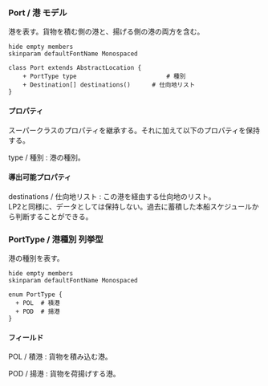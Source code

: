 ### Port / 港 モデル

港を表す。貨物を積む側の港と、揚げる側の港の両方を含む。

```plantuml
hide empty members
skinparam defaultFontName Monospaced

class Port extends AbstractLocation {
    + PortType type                         # 種別
    + Destination[] destinations()      # 仕向地リスト
}
```

#### プロパティ

スーパークラスのプロパティを継承する。それに加えて以下のプロパティを保持する。

type / 種別
: 港の種別。

#### 導出可能プロパティ

destinations / 仕向地リスト
: この港を経由する仕向地のリスト。  
LP2と同様に、データとしては保持しない。過去に蓄積した本船スケジュールから判断することができる。


### PortType / 港種別 列挙型

港の種別を表す。

```plantuml
hide empty members
skinparam defaultFontName Monospaced

enum PortType {
  + POL  # 積港
  + POD  # 揚港
}
```

#### フィールド

POL / 積港
: 貨物を積み込む港。

POD / 揚港
: 貨物を荷揚げする港。
